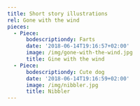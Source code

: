 ```yaml
---
title: Short story illustrations
rel: Gone with the wind
pieces:
  - Piece:
      bodescriptiondy: Farts
      date: '2018-06-14T19:16:57+02:00'
      image: /img/gone-with-the-wind.jpg
      title: Gine with the wind
  - Piece:
      bodescriptiondy: Cute dog
      date: '2018-06-14T19:16:59+02:00'
      image: /img/nibbler.jpg
      title: Nibbler
---
```


